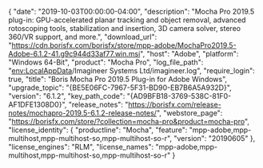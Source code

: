 {
  "date": "2019-10-03T00:00:00-04:00",
  "description": "Mocha Pro 2019.5 plug-in: GPU-accelerated planar tracking and object removal, advanced rotoscoping tools, stabilization and insertion, 3D camera solver, stereo 360/VR support, and more.",
  "download_url": "https://cdn.borisfx.com/borisfx/store/mpp-adobe/MochaPro2019.5-Adobe-6.1.2-41.g9c944d33af77.win.msi",
  "host": "Adobe",
  "platform": "Windows 64-Bit",
  "product": "Mocha Pro",
  "log_file_path": "<env:LocalAppData>/Imagineer Systems Ltd/imagineer.log",
  "require_login": true,
  "title": "Boris Mocha Pro 2019.5 Plug-in for Adobe Windows",
  "upgrade_topic": "{BE5E06FC-7967-5F31-BD90-EB7B6A5A932D}",
  "version": "6.1.2",
  "key_path_code": "{AD9BFB18-3769-538C-81F0-AF1DFE1308D0}",
  "release_notes": "https://borisfx.com/release-notes/mochapro-2019.5-6.1.2-release-notes/",
  "webstore_page": "https://borisfx.com/store/?collection=mocha-pro&product=mocha-pro",
  "license_identity": {
    "productline": "Mocha",
    "feature": "mpp-adobe,mpp-multihost,mpp-multihost-so,mpp-multihost-so-r",
    "version": "20190605"
  },
  "license_engines": "RLM",
  "license_names": "mpp-adobe,mpp-multihost,mpp-multihost-so,mpp-multihost-so-r"
}
